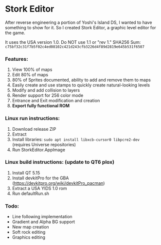# Stork Editor

After reverse engineering a portion of Yoshi's Island DS, I wanted to have something to show for it. So I created Stork Editor, a graphic level editor for the game.

It uses the USA version 1.0. Do NOT use 1.1 or "rev 1." SHA256 Sum: `c75bf32c31f7b5f02c4ed08102c421d243cfb3226d4f89d2819e645b531f6507`

### Features:
1. View 100% of maps
2. Edit 80% of maps
3. 80% of Sprites documented, ability to add and remove them to maps
4. Easily create and use stamps to quickly create natural-looking levels
5. Modify and add collision to layers
6. Render support for 256 color mode
7. Entrance and Exit modification and creation
8. **Export fully functional ROM**

### Linux run instructions:
1. Download release ZIP
2. Extract
3. Install libraries: `sudo apt install libxcb-cursor0 libpcre2-dev` (requires Universe repositories)
4. Run StorkEditor.AppImage

### Linux build instructions: (update to QT6 plox)
1. Install QT 5.15
2. Install devkitPro for the GBA (https://devkitpro.org/wiki/devkitPro_pacman)
3. Extract a USA YIDS 1.0 rom
4. Run defaultRun.sh

### Todo:
- Line following implementation
- Gradient and Alpha BG support
- New map creation
- Soft rock editing
- Graphics editing